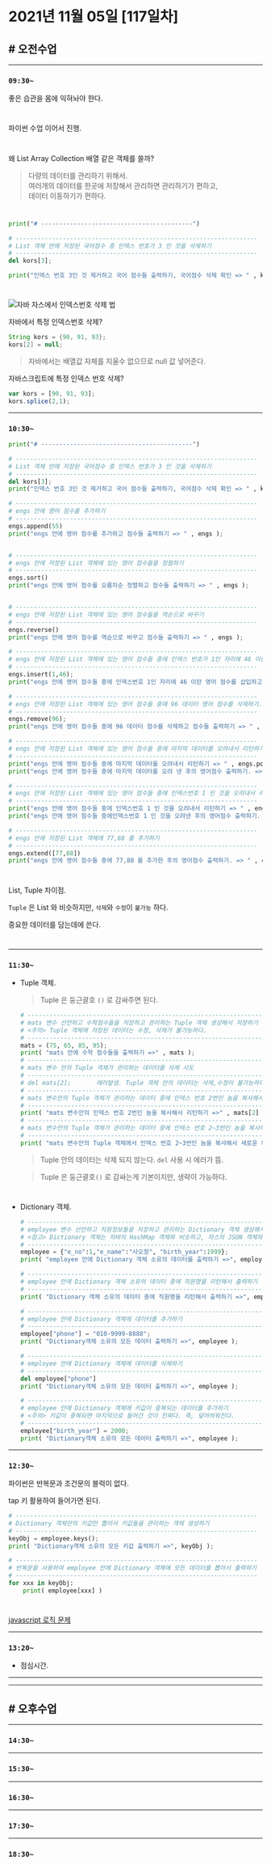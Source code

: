 # 2021년 11월 05일 [117일차]

## # 오전수업
----
### `09:30~`

좋은 습관을 몸에 익혀놔야 한다.      

#

파이썬 수업 이어서 진행.    

#

왜 List Array Collection 배열 같은 객체를 쓸까?       
> 다량의 데이터를 관리하기 위해서.       
> 여러개의 데이터를 한곳에 저장해서 관리하면 관리하기가 편하고,   
> 데이터 이동하기가 편하다.   

#

```python
print("# ------------------------------------------")

# -------------------------------------------------------------------
# List 객체 안에 저장된 국어점수 중 인덱스 번호가 3 인 것을 삭제하기 
# -------------------------------------------------------------------
del kors[3];

print("인덱스 번호 3인 것 제거하고 국어 점수들 출력하기, 국어점수 삭제 확인 => " , kors ,);    
```

#

![자바 자스에서 인덱스번호 삭제 법](https://github.com/SungWoo0315/study-repository/blob/main/image-save/20211105%201009_%EB%B0%B0%EC%97%B4%EC%82%AD%EC%A0%9C.png)      

자바에서 특정 인덱스번호 삭제?    

```java
String kors = {90, 91, 93};
kors[2] = null;
```
> 자바에서는 배열값 자체를 지울수 없으므로 null 값 넣어준다.  

자바스크립트에 특정 인덱스 번호 삭제?  

```javascript
var kors = [90, 91, 93];
kors.splice(2,1);
```

----
### `10:30~`

```python
print("# ------------------------------------------")

# -------------------------------------------------------------------
# List 객체 안에 저장된 국어점수 중 인덱스 번호가 3 인 것을 삭제하기 
# -------------------------------------------------------------------
del kors[3];
print("인덱스 번호 3인 것 제거하고 국어 점수들 출력하기, 국어점수 삭제 확인 => " , kors ,);     

# -------------------------------------------------------------------
# engs 안에 영어 점수를 추가하기  
# -------------------------------------------------------------------
engs.append(55)
print("engs 안에 영어 점수를 추가하고 점수들 출력하기 => " , engs );


# -------------------------------------------------------------------
# engs 안에 저장된 List 객체에 있는 영어 점수들을 정렬하기   
# -------------------------------------------------------------------
engs.sort()
print("engs 안에 영어 점수를 오름차순 정렬하고 점수들 출력하기 => " , engs );


# -------------------------------------------------------------------
# engs 안에 저장된 List 객체에 있는 영어 점수들을 역순으로 바꾸기  
# -------------------------------------------------------------------
engs.reverse()
print("engs 안에 영어 점수를 역순으로 바꾸고 점수들 출력하기 => " , engs );

# -------------------------------------------------------------------
# engs 안에 저장된 List 객체에 있는 영어 점수들 중에 인덱스 번호가 1인 자리에 46 이란 영어 점수를 삽입하기  
# -------------------------------------------------------------------
engs.insert(1,46);
print("engs 안에 영어 점수들 중에 인덱스번호 1인 자리에 46 이란 영어 점수를 삽입하고 점수들 출력하기 => " , engs );

# -------------------------------------------------------------------
# engs 안에 저장된 List 객체에 있는 영어 점수들 중에 96 데이터 영어 점수를 삭제하기. 만약에 삭제할 것이 없으면 에러 발생한다.   
# -------------------------------------------------------------------
engs.remove(96);
print("engs 안에 영어 점수들 중에 96 데이터 점수를 삭제하고 점수들 출력하기 => " , engs );

# -------------------------------------------------------------------
# engs 안에 저장된 List 객체에 있는 영어 점수들 중에 마지막 데이터를 오려내서 리턴하기
# -------------------------------------------------------------------
print("engs 안에 영어 점수들 중에 마지막 데이터를 오려내서 리턴하기 => " , engs.pop());
print("engs 안에 영어 점수들 중에 마지막 데이터를 오려 낸 후의 영어점수 출력하기. => " , engs );

# -------------------------------------------------------------------
# engs 안에 저장된 List 객체에 있는 영어 점수들 중에 인덱스번호 1 인 것을 오려내서 리턴하기
# -------------------------------------------------------------------
print("engs 안에 영어 점수들 중에 인덱스번호 1 인 것을 오려내서 리턴하기 => " , engs.pop(1));
print("engs 안에 영어 점수들 중에인덱스번호 1 인 것을 오려낸 후의 영어점수 출력하기. => " , engs );

# -------------------------------------------------------------------
# engs 안에 저장된 List 객체에 77,88 를 추가하기
# -------------------------------------------------------------------
engs.extend([77,88])
print("engs 안에 영어 점수들 중에 77,88 를 추가한 후의 영어점수 출력하기. => " , engs );
```

#

List, Tuple 차이점.       

`Tuple` 은 List 와 비슷하지만, `삭제`와 `수정`이 `불가능` 하다.       

중요한 데이터를 담는데에 쓴다.      

#

----
### `11:30~`

- Tuple 객체.  

  > Tuple 은 둥근괄호 `()` 로 감싸주면 된다.   

  ```python
  # -------------------------------------------------------------------
  # mats 변수 선언하고 수학점수들을 저장하고 관리하는 Tuple 객체 생성해서 저장하기   
  # <주의> Tuple 객체에 저장된 데이터는 수정, 삭제가 불가능하다. 
  # -------------------------------------------------------------------
  mats = (75, 65, 85, 95);  
  print( "mats 안에 수학 점수들을 출력하기 =>" , mats );
  # -------------------------------------------------------------------
  # mats 변수 안의 Tuple 객체가 관리하는 데이터를 삭제 시도
  # -------------------------------------------------------------------
  # del mats[2];       에러발생. Tuple 객체 안의 데이터는 삭제,수정이 불가능하다.  
  # -------------------------------------------------------------------
  # mats 변수안의 Tuple 객체가 관리하는 데이터 중에 인덱스 번호 2번인 놈을 복사해서 리턴하기
  # -------------------------------------------------------------------
  print( "mats 변수안의 인덱스 번호 2번인 놈을 복사해서 리턴하기 =>" , mats[2] );
  # -------------------------------------------------------------------
  # mats 변수안의 Tuple 객체가 관리하는 데이터 중에 인덱스 번호 2~3번인 놈을 복사해서 새로운 튜플로 리턴하기
  # -------------------------------------------------------------------
  print( "mats 변수안의 Tuple 객체에서 인덱스 번호 2~3번인 놈을 복사해서 새로운 튜플로 리턴하기 =>" , mats[2:4] );
  ```
  > Tuple 안의 데이터는 삭제 되지 않는다. `del` 사용 시 에러가 뜸.   

  > Tuple 은 둥근괄호`()` 로 감싸는게 기본이지만,  생략이 가능하다.  

#

- Dictionary 객체.  

  ```python
  # -------------------------------------------------------------------
  # employee 변수 선언하고 직원정보들을 저장하고 관리하는 Dictionary 객체 생성해서 저장하기 
  # <참고> Dictionary 객체는 자바의 HashMap 객체와 비슷하고, 자스의 JSON 객체와 비슷하다.   
  # -------------------------------------------------------------------
  employee = {"e_no":1,"e_name":"사오정", "birth_year":1999};
  print( "employee 안에 Dictionary 객체 소유의 데이터를 출력하기 =>", employee );

  # -------------------------------------------------------------------
  # employee 안에 Dictionary 객체 소유의 데이터 중에 직원명을 리턴해서 출력하기   
  # -------------------------------------------------------------------
  print( "Dictionary 객체 소유의 데이터 중에 직원명을 리턴해서 출력하기 =>", employee["e_name"] );

  # -------------------------------------------------------------------
  # employee 안에 Dictionary 객체에 데이터를 추가하기
  # -------------------------------------------------------------------
  employee["phone"] = "010-9999-8888";
  print( "Dictionary객체 소유의 모든 데이터 출력하기 =>", employee );

  # -------------------------------------------------------------------
  # employee 안에 Dictionary 객체에 데이터를 삭제하기   
  # -------------------------------------------------------------------
  del employee["phone"]
  print( "Dictionary객체 소유의 모든 데이터 출력하기 =>", employee );

  # -------------------------------------------------------------------
  # employee 안에 Dictionary 객체에 키값이 중복되는 데이터를 추가하기   
  # <주의> 키값이 중복되면 마지막으로 들어간 것이 진짜다. 즉, 덮어씌워진다.  
  # -------------------------------------------------------------------
  employee["birth_year"] = 2000;
  print( "Dictionary객체 소유의 모든 데이터 출력하기 =>", employee );
  ```

----
### `12:30~`

파이썬은 반복문과 조건문의 블럭이 없다.   

tap 키 활용하여 들어가면 된다.  

```python
# -------------------------------------------------------------------
# Dictionary 객체안의 키값만 뽑아서 키값들을 관리하는 객체 생성하기
# -------------------------------------------------------------------
keyObj = employee.keys();
print( "Dictionary객체 소유의 모든 키값 출력하기 =>", keyObj );

# -------------------------------------------------------------------
# 반복문을 사용하여 employee 안에 Dictionary 객체에 모든 데이터를 뽑아서 출력하기
# -------------------------------------------------------------------
for xxx in keyObj:
    print( employee[xxx] )
```

#

[javascript 로직 문제]()       




----
### `13:20~`

  - 점심시간.

---
---

## # 오후수업

---
### `14:30~`










---
### `15:30~`









----
### `16:30~`








----
### `17:30~`








----
### `18:30~`
